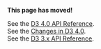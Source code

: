 **This page has moved!**

See the [D3 4.0 API Reference](https://github.com/d3/d3/blob/master/API.md#hierarchies-d3-hierarchy).
<br>See the [Changes in D3 4.0](https://github.com/d3/d3/blob/master/CHANGES.md#hierarchies-d3-hierarchy).
<br>See the [D3 3.x API Reference](https://github.com/d3/d3-3.x-api-reference/blob/master/Pack-Layout.md).
